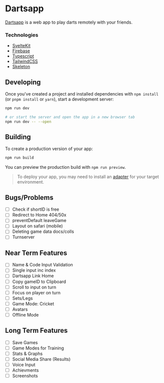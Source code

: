 # Dartsapp

[Dartsapp](https://dartsapp-ad95a.web.app/) is a web app to play darts remotely with your friends.

### Technologies

- [SvelteKit](https://kit.svelte.dev/)
- [Firebase](https://firebase.google.com/)
- [Typescript](https://www.typescriptlang.org/)
- [TailwindCSS](https://tailwindcss.com/)
- [Skeleton](https://www.skeleton.dev/)

## Developing

Once you've created a project and installed dependencies with `npm install` (or `pnpm install` or `yarn`), start a development server:

```bash
npm run dev

# or start the server and open the app in a new browser tab
npm run dev -- --open
```

## Building

To create a production version of your app:

```bash
npm run build
```

You can preview the production build with `npm run preview`.

> To deploy your app, you may need to install an [adapter](https://kit.svelte.dev/docs/adapters) for your target environment.

## Bugs/Problems

- [ ] Check if shortID is free
- [ ] Redirect to Home 404/50x
- [ ] preventDefault leaveGame
- [ ] Layout on safari (mobile)
- [ ] Deleting game data docs/colls
- [ ] Turnserver

## Near Term Features

- [ ] Name & Code Input Validation
- [ ] Single input inc index
- [ ] Dartsapp Link Home
- [ ] Copy gameID to Clipboard
- [ ] Scroll to input on turn
- [ ] Focus on player on turn
- [ ] Sets/Legs
- [ ] Game Mode: Cricket
- [ ] Avatars
- [ ] Offline Mode

## Long Term Features

- [ ] Save Games
- [ ] Game Modes for Training
- [ ] Stats & Graphs
- [ ] Social Media Share (Results)
- [ ] Voice Input
- [ ] Achievments
- [ ] Screenshots